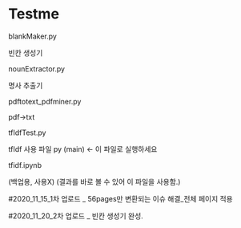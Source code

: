 # Testme

blankMaker.py

빈칸 생성기

nounExtractor.py

명사 추출기

pdftotext_pdfminer.py

pdf->txt

tfIdfTest.py

tfIdf 사용 파일 py (main) <- 이 파일로 실행하세요

tfidf.ipynb

(백업용, 사용X) (결과를 바로 볼 수 있어 이 파일을 사용함.)

#2020_11_15_1차 업로드 _ 56pages만 변환되는 이슈 해결_전체 페이지 적용

#2020_11_20_2차 업로드 _ 빈칸 생성기 완성.
